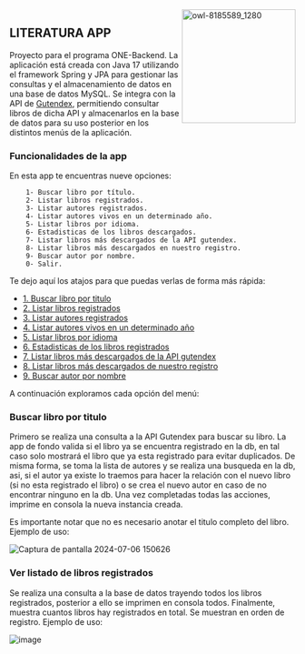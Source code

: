 <img src="https://github.com/efrainsiccha/literatura-app/assets/163354946/b49173fb-1b5e-438e-a8a8-b03d4692ae35" alt="owl-8185589_1280" width="200px" height="200px" align="right" />

## LITERATURA APP

Proyecto para el programa ONE-Backend. La aplicación está creada con Java 17 utilizando el framework Spring y JPA para gestionar las consultas y el almacenamiento de datos en una base de datos MySQL. Se integra con la API de [Gutendex](https://gutendex.com/), permitiendo consultar libros de dicha API y almacenarlos en la base de datos para su uso posterior en los distintos menús de la aplicación.

### Funcionalidades de la app

En esta app te encuentras nueve opciones:

        1- Buscar libro por título.
        2- Listar libros registrados.
        3- Listar autores registrados.
        4- Listar autores vivos en un determinado año.
        5- Listar libros por idioma.
        6- Estadisticas de los libros descargados.
        7- Listar libros más descargados de la API gutendex.
        8- Listar libros más descargados en nuestro registro.
        9- Buscar autor por nombre.
        0- Salir.
    
Te dejo aquí los atajos para que puedas verlas de forma más rápida:

- [1. Buscar libro por titulo](#buscar-libro-por-titulo)
- [2. Listar libros registrados](#ver-listado-de-libros-registrados)
- [3. Listar autores registrados](#ver-listado-de-autores-registrados)
- [4. Listar autores vivos en un determinado año](#ver-listado-de-autores-vivos-en-un-determinado-año)
- [5. Listar libros por idioma](#listar-libros-por-idioma)
- [6. Estadisticas de los libros registrados](#mostrar-estadisticas-de-los-libros-registrados)
- [7. Listar libros más descargados de la API gutendex](#listar-libros-más-descargados-de-la-API-gutendex)
- [8. Listar libros más descargados de nuestro registro](#listar-libros-más-descargados-de-la-base-de-datos)
- [9. Buscar autor por nombre](#buscar-autor-por-nombre)

A continuación exploramos cada opción del menú:

### Buscar libro por titulo

Primero se realiza una consulta a la API Gutendex para buscar su libro. La app de fondo valida si el libro ya se encuentra registrado en la db, en tal caso solo mostrará el libro que ya esta registrado para evitar duplicados. 
De misma forma, se toma la lista de autores y se realiza una busqueda en la db, asi, si el autor ya existe lo traemos para hacer la relación con el nuevo libro (si no esta registrado el libro) o se crea el nuevo autor en caso de no encontrar ninguno en la db.
Una vez completadas todas las acciones, imprime en consola la nueva instancia creada.

Es importante notar que no es necesario anotar el titulo completo del libro.
Ejemplo de uso:

![Captura de pantalla 2024-07-06 150626](https://github.com/efrainsiccha/literatura-app/assets/163354946/1e963f9a-a96d-4e25-a28e-6127802abfb0)

### Ver listado de libros registrados

Se realiza una consulta a la base de datos trayendo todos los libros registrados, posterior a ello se imprimen en consola todos. Finalmente, muestra cuantos libros hay registrados en total.
Se muestran en orden de registro.
Ejemplo de uso:

![image](https://github.com/efrainsiccha/literatura-app/assets/163354946/a1cd2f7b-350b-4bde-80fc-c7ba553df655)
